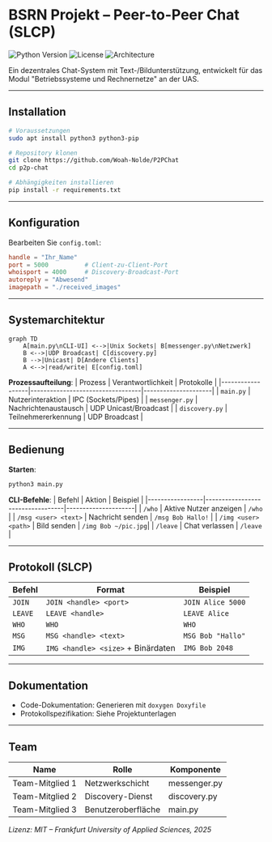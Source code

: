 # BSRN Projekt – Peer-to-Peer Chat (SLCP)

![Python Version](https://img.shields.io/badge/python-3.8%2B-blue)
![License](https://img.shields.io/badge/license-MIT-green)
![Architecture](https://img.shields.io/badge/arch-3%20processes-orange)

Ein dezentrales Chat-System mit Text-/Bildunterstützung, entwickelt für das Modul "Betriebssysteme und Rechnernetze" an der UAS.

---

## Installation
```bash
# Voraussetzungen
sudo apt install python3 python3-pip

# Repository klonen
git clone https://github.com/Woah-Nolde/P2PChat
cd p2p-chat

# Abhängigkeiten installieren
pip install -r requirements.txt
```

---

## Konfiguration
Bearbeiten Sie `config.toml`:
```toml
handle = "Ihr_Name"
port = 5000          # Client-zu-Client-Port
whoisport = 4000     # Discovery-Broadcast-Port
autoreply = "Abwesend"
imagepath = "./received_images"
```

---

## Systemarchitektur
```mermaid
graph TD
    A[main.py\nCLI-UI] <-->|Unix Sockets| B[messenger.py\nNetzwerk]
    B <-->|UDP Broadcast| C[discovery.py]
    B -->|Unicast| D[Andere Clients]
    A <-->|read/write| E[config.toml]
```

**Prozessaufteilung**:
| Prozess          | Verantwortlichkeit               | Protokolle          |
|------------------|----------------------------------|---------------------|
| `main.py`        | Nutzerinteraktion                | IPC (Sockets/Pipes) |
| `messenger.py`   | Nachrichtenaustausch             | UDP Unicast/Broadcast |
| `discovery.py`   | Teilnehmererkennung              | UDP Broadcast       |

---

## Bedienung
**Starten**:
```bash
python3 main.py
```

**CLI-Befehle**:
| Befehl          | Aktion                           | Beispiel            |
|-----------------|----------------------------------|---------------------|
| `/who`          | Aktive Nutzer anzeigen           | `/who`              |
| `/msg <user> <text>` | Nachricht senden          | `/msg Bob Hallo!`   |
| `/img <user> <path>` | Bild senden               | `/img Bob ~/pic.jpg`|
| `/leave`        | Chat verlassen                   | `/leave`            |

---

## Protokoll (SLCP)
| Befehl       | Format                          | Beispiel             |
|--------------|---------------------------------|----------------------|
| `JOIN`       | `JOIN <handle> <port>`          | `JOIN Alice 5000`    |
| `LEAVE`      | `LEAVE <handle>`                | `LEAVE Alice`        |
| `WHO`        | `WHO`                           | `WHO`                |
| `MSG`        | `MSG <handle> <text>`           | `MSG Bob "Hallo"`    |
| `IMG`        | `IMG <handle> <size>` + Binärdaten | `IMG Bob 2048`    |

---

## Dokumentation
- Code-Dokumentation: Generieren mit `doxygen Doxyfile`
- Protokollspezifikation: Siehe Projektunterlagen

---

## Team
| Name             | Rolle                | Komponente          |
|------------------|----------------------|---------------------|
| Team-Mitglied 1  | Netzwerkschicht      | messenger.py        |
| Team-Mitglied 2  | Discovery-Dienst     | discovery.py        |
| Team-Mitglied 3  | Benutzeroberfläche   | main.py             |

*Lizenz: MIT – Frankfurt University of Applied Sciences, 2025*
```
